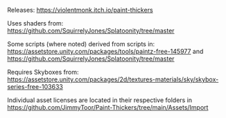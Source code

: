 Releases: https://violentmonk.itch.io/paint-thickers

Uses shaders from:
https://github.com/SquirrelyJones/Splatoonity/tree/master

Some scripts (where noted) derived from scripts in:
https://assetstore.unity.com/packages/tools/paintz-free-145977 and https://github.com/SquirrelyJones/Splatoonity/tree/master

Requires Skyboxes from:
https://assetstore.unity.com/packages/2d/textures-materials/sky/skybox-series-free-103633

Individual asset licenses are located in their respective folders in https://github.com/JimmyToor/Paint-Thickers/tree/main/Assets/Import